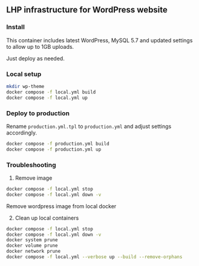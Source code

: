 ## LHP infrastructure for WordPress website

### Install

This container includes latest WordPress, MySQL 5.7 and updated settings to allow up to 1GB uploads.

Just deploy as needed.

### Local setup

```bash
mkdir wp-theme
docker compose -f local.yml build
docker compose -f local.yml up
```

### Deploy to production

Rename `production.yml.tpl` to `production.yml` and adjust settings accordingly.

```bash
docker compose -f production.yml build
docker compose -f production.yml up
```

### Troubleshooting

1. Remove image

```bash
docker compose -f local.yml stop
docker compose -f local.yml down -v
```

Remove wordpress image from local docker

2. Clean up local containers

```bash
docker compose -f local.yml stop
docker compose -f local.yml down -v
docker system prune
docker volume prune
docker network prune
docker compose -f local.yml --verbose up --build --remove-orphans
```
